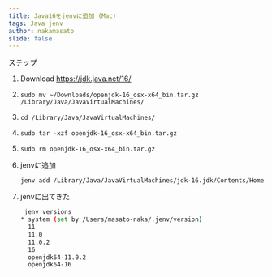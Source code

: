```yaml
---
title: Java16をjenvに追加 (Mac)
tags: Java jenv
author: nakamasato
slide: false
---
```

ステップ

1. Download https://jdk.java.net/16/
1. `sudo mv ~/Downloads/openjdk-16_osx-x64_bin.tar.gz /Library/Java/JavaVirtualMachines/`
1. `cd /Library/Java/JavaVirtualMachines/`
1. `sudo tar -xzf openjdk-16_osx-x64_bin.tar.gz`
1.  `sudo rm openjdk-16_osx-x64_bin.tar.gz`

1. jenvに追加

    ```
    jenv add /Library/Java/JavaVirtualMachines/jdk-16.jdk/Contents/Home
    ```

1. jenvに出てきた

    ```bash
     jenv versions                                                      
    * system (set by /Users/masato-naka/.jenv/version)
      11
      11.0
      11.0.2
      16
      openjdk64-11.0.2
      openjdk64-16
    ```




